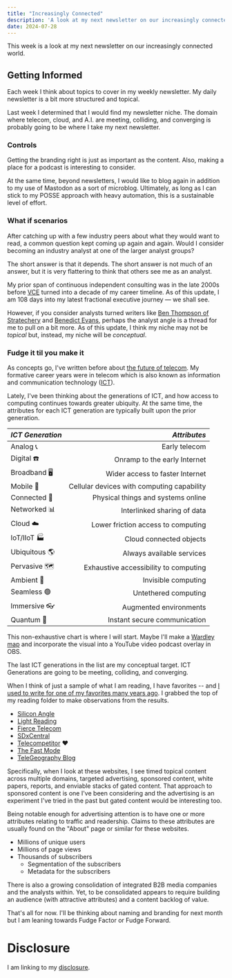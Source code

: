 ```yaml
---
title: "Increasingly Connected"
description: 'A look at my next newsletter on our increasingly connected world'
date: 2024-07-28
---
```


This week is a look at my next newsletter on our increasingly connected world.

## Getting Informed

Each week I think about topics to cover in my weekly newsletter. My daily newsletter is a bit more structured and topical.

Last week I determined that I would find my newsletter niche. The domain where telecom, cloud, and A.I. are meeting, colliding, and converging is probably going to be where I take my next newsletter.

### Controls

Getting the branding right is just as important as the content. Also, making a place for a podcast is interesting to consider.

At the same time, beyond newsletters, I would like to blog again in addition to my use of Mastodon as a sort of microblog. Ultimately, as long as I can stick to my POSSE approach with heavy automation, this is a sustainable level of effort.

### What if scenarios

After catching up with a few industry peers about what they would want to read, a common question kept coming up again and again. Would I consider becoming an industry analyst at one of the larger analyst groups?

The short answer is that it depends. The short answer is not much of an answer, but it is very flattering to think that others see me as an analyst.

My prior span of continuous independent consulting was in the late 2000s before [VCE](/topics/vce) turned into a decade of my career timeline. As of this update, I am 108 days into my latest fractional executive journey — we shall see.

However, if you consider analysts turned writers like [Ben Thompson of Stratechery](https://stratechery.com/about/) and [Benedict Evans](https://www.ben-evans.com/contact), perhaps the analyst angle is a thread for me to pull on a bit more. As of this update, I think my niche may not be *topical* but, instead, my niche will be *conceptual*.

### Fudge it til you make it

As concepts go, I've written before about [the future of telecom](/archive/social-telecom-2030). My formative career years were in telecom which is also known as information and communication technology ([ICT](/topics/ict/)).

Lately, I've been thinking about the generations of ICT, and how access to computing continues towards greater ubiquity. At the same time, the attributes for each ICT generation are typically built upon the prior generation.

| *ICT Generation*            | *Attributes* |
| :----------------------- | ------------: |
| Analog 📞 | Early telecom |
| Digital ☎️ | Onramp to the early Internet |
| Broadband 🖥️ | Wider access to faster Internet |
| Mobile 📶 | Cellular devices with computing capability |
| Connected 🛜 | Physical things and systems online |
| Networked 📊 | Interlinked sharing of data |
| Cloud ☁️ | Lower friction access to computing |
| IoT/IIoT 🏭 | Cloud connected objects |
| Ubiquitous 🌎 | Always available services |
| Pervasive 🗺️ | Exhaustive accessibility to computing |
| Ambient 👻 | Invisible computing |
| Seamless 🟢 | Untethered computing |
| Immersive 👓 | Augmented environments |
| Quantum 🔮 | Instant secure communication |

This non-exhaustive chart is where I will start. Maybe I'll make a [Wardley map](/topics/wardley-map/) and incorporate the visual into a YouTube video podcast overlay in OBS.

The last ICT generations in the list are my conceptual target. ICT Generations are going to be meeting, colliding, and converging.

When I think of just a sample of what I am reading, I have favorites -- and [I used to write for one of my favorites many years ago](https://www.telecompetitor.com/author/jcuthrell/). I grabbed the top of my reading folder to make observations from the results.

- [Silicon Angle](https://www.siliconangle.com)
- [Light Reading](https://www.lightreading.com)
- [Fierce Telecom](https://www.fiercetelecom.com)
- [SDxCentral](https://www.sdxcentral.com)
- [Telecompetitor](https://www.telecompetitor.com/author/jcuthrell/) ❤️
- [The Fast Mode](https://www.thefastmode.com)
- [TeleGeography Blog](https://blog.telegeography.com)

Specifically, when I look at these websites, I see timed topical content across multiple domains, targeted advertising, sponsored content, white papers, reports, and enviable stacks of gated content. That approach to sponsored content is one I've been considering and the advertising is an experiment I've tried in the past but gated content would be interesting too.

Being notable enough for advertising attention is to have one or more attributes relating to traffic and readership. Claims to these attributes are usually found on the "About" page or similar for these websites.

- Millions of unique users
- Millions of page views
- Thousands of subscribers
  - Segmentation of the subscribers
  - Metadata for the subscribers

There is also a growing consolidation of integrated B2B media companies and the analysts within. Yet, to be consolidated appears to require building an audience (with attractive attributes) and a content backlog of value.

That's all for now. I'll be thinking about naming and branding for next month but I am leaning towards Fudge Factor or Fudge Forward.

# Disclosure

I am linking to my [disclosure](https://jaycuthrell.com/disclosure/).

